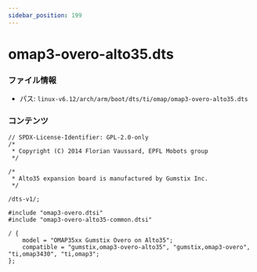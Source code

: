```yaml
---
sidebar_position: 199
---
```

# omap3-overo-alto35.dts

### ファイル情報

- パス: `linux-v6.12/arch/arm/boot/dts/ti/omap/omap3-overo-alto35.dts`

### コンテンツ

```dts
// SPDX-License-Identifier: GPL-2.0-only
/*
 * Copyright (C) 2014 Florian Vaussard, EPFL Mobots group
 */

/*
 * Alto35 expansion board is manufactured by Gumstix Inc.
 */

/dts-v1/;

#include "omap3-overo.dtsi"
#include "omap3-overo-alto35-common.dtsi"

/ {
	model = "OMAP35xx Gumstix Overo on Alto35";
	compatible = "gumstix,omap3-overo-alto35", "gumstix,omap3-overo", "ti,omap3430", "ti,omap3";
};


```
